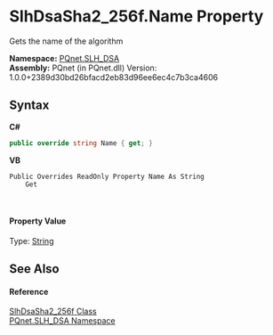 # SlhDsaSha2_256f.Name Property 
 

Gets the name of the algorithm

**Namespace:**&nbsp;<a href="5a51e981-67fd-0177-2098-034d6071509d.md">PQnet.SLH_DSA</a><br />**Assembly:**&nbsp;PQnet (in PQnet.dll) Version: 1.0.0+2389d30bd26bfacd2eb83d96ee6ec4c7b3ca4606

## Syntax

**C#**<br />
``` C#
public override string Name { get; }
```

**VB**<br />
``` VB
Public Overrides ReadOnly Property Name As String
	Get
```

<br />

#### Property Value
Type: <a href="https://docs.microsoft.com/dotnet/api/system.string" target="_blank" rel="noopener noreferrer">String</a>

## See Also


#### Reference
<a href="76449077-e74f-c5c3-3ed6-a0722d3cba42.md">SlhDsaSha2_256f Class</a><br /><a href="5a51e981-67fd-0177-2098-034d6071509d.md">PQnet.SLH_DSA Namespace</a><br />